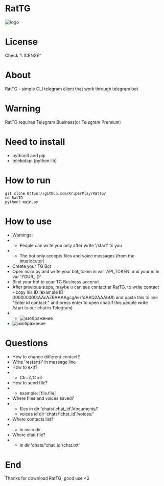 # RatTG
![logo](https://github.com/user-attachments/assets/bbfb2d9b-713e-40b7-bb64-8f02bb0bc4ae)

# License
Check "LICENSE"

# About
RatTG - simple CLI telegram client that work through telegram bot 

# Warning
RatTG requires Telegram Business(or Telegram Premium)

# Need to install
* python3 and pip
* telebotapi (python lib)

# How to run
```
git clone https://github.com/KriperPlay/RatTG/
cd RatTG
python3 main.py
```
# How to use
* Warnings:
* * People can write you only after write '/start' to you
* * The bot only accepts files and voice messages (from the interlocutor)
* Create your TG Bot
* Open main.py and write your bot_token in var 'API_TOKEN' and your id in var 'YOUR_ID'
* Bind your bot to your TG Business acconut
* After previous steps, maybe u can see contact at RatTG, to write contact - copy his ID (example ID: 000000000:AAcAZ6AAAAgcgAerfdAAQ2AAAbUI) and paste this to line "Enter id contact:" and press enter to open chat(if this people write /start to our chat in Telegram)
* * ![изображение](https://github.com/user-attachments/assets/9c2dbdca-a3f0-4b94-9f3b-81d357b465c3)
* ![изображение](https://github.com/user-attachments/assets/2761f788-1d39-4d29-b80e-bca75156d2f2)


# Questions

* How to change different contact?
 * Write 'restart()' in message line
* How to exit?
* * Ctr+Z/C xD
* How to send file?
* * example: [file.file]
* Where files and voices saved?
* * files in dir 'chats/'chat_id'/documents/'
  * voices id dir 'chats/'char_id'/voices/'
* Where contacts list?
* * in main dir
* Where chat file?
* * in dir 'chats/'chat_id'/chat.txt'

# End
Thanks for download RatTG, good use <3
